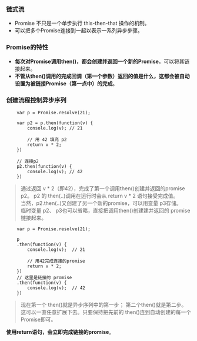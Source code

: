 ### 链式流
* Promise 不只是一个单步执行 this-then-that 操作的机制。
* 可以把多个Promise连接到一起以表示一系列异步步骤。

### Promise的特性
* **每次对Promise调用then()，都会创建并返回一个新的Promise**，可以将其链接起来。
* **不管从then()调用的完成回调（第一个参数）返回的值是什么，这都会被自动设置为被链接Promise（第一点中）的完成**。

### 创建流程控制异步序列
```
    var p = Promise.resolve(21);

    var p2 = p.then(function(v) {
        console.log(v); // 21
        
        // 用 42 填充 p2
        return v * 2;
    })

    // 连接p2
    p2.then(function(v) {
        console.log(v); // 42
    })
```
> 通过返回 v * 2（即42），完成了第一个调用then()创建并返回的promise p2。 p2 的 then(..)调用在运行时会从 return v * 2 语句接受完成值。<br>
> 当然，p2.then(..)又创建了另一个新的promise，可以用变量 p3存储。<br>
> 临时变量 p2、 p3也可以省略，直接把调用then()创建建并返回的 promise 链接起来。


```
    var p = Promise.resolve(21);

    p
    .then(function(v) {
        console.log(v);  // 21
        
        // 用42完成连接的promise 
        return v * 2;
    })
    // 这里是链接的 promise
    .then(function(v) {
        console.log(v);  // 42
    })
```
> 现在第一个 then()就是异步序列中的第一步； 第二个then()就是第二步。这可以一直任意扩展下去。只要保持把先前的 then()连到自动创建的每一个Promise即可。

**使用return语句，会立即完成链接的promise**。


